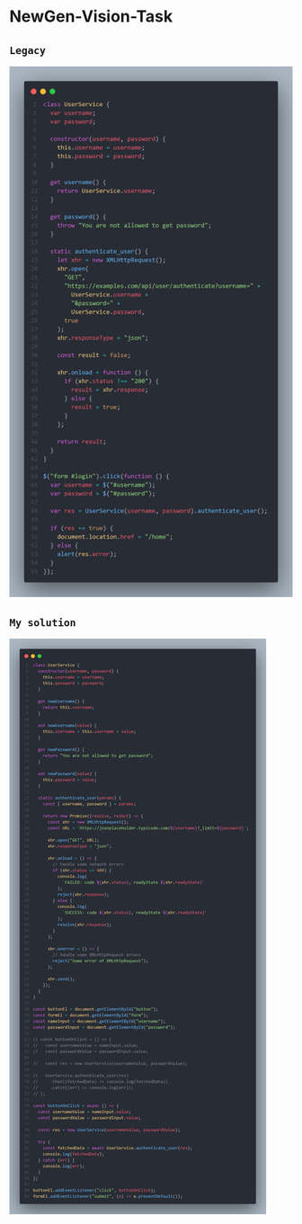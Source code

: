 # NewGen-Vision-Task
## `Legacy` 
![image](https://github.com/Fpsska/NewGen-Vision-Task/blob/main/images/legacy.png)
## `My solution`
![image](https://github.com/Fpsska/NewGen-Vision-Task/blob/main/images/solution.png)
